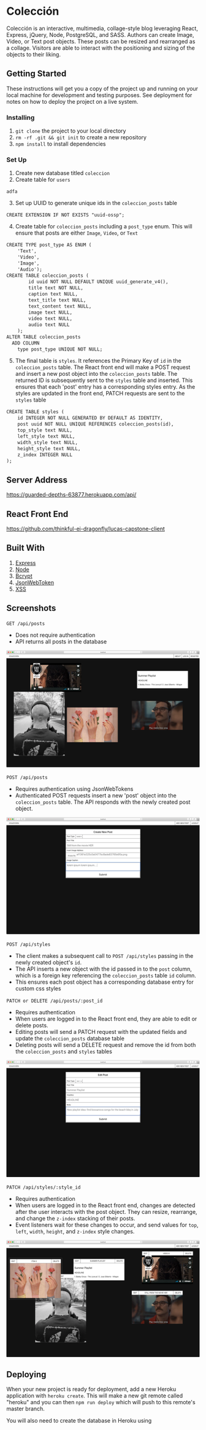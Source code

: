 # Colección

Colección is an interactive, multimedia, collage-style blog leveraging React, Express, jQuery, Node, PostgreSQL, and SASS. Authors can create Image, Video, or Text post objects. These posts can be resized and rearranged as a collage. Visitors are able to interact with the positioning and sizing of the objects to their liking.


## Getting Started

These instructions will get you a copy of the project up and running on your local machine for development and testing purposes. See deployment for notes on how to deploy the project on a live system.

### Installing

1. `git clone` the project to your local directory
2. `rm -rf .git && git init` to create a new repository
3. `npm install` to install dependencies

### Set Up

1. Create new database titled `coleccion`
2. Create table for `users`
```
adfa
```
3. Set up UUID to generate unique ids in the `coleccion_posts` table
```
CREATE EXTENSION IF NOT EXISTS "uuid-ossp";
```
4. Create table for `coleccion_posts` including a `post_type` enum. This will ensure that posts are either `Image`, `Video`, or `Text`
```
CREATE TYPE post_type AS ENUM (
	'Text',
	'Video',
	'Image',
	'Audio');
CREATE TABLE coleccion_posts (
		id uuid NOT NULL DEFAULT UNIQUE uuid_generate_v4(),
		title text NOT NULL,
		caption text NULL,
		text_title text NULL,
		text_content text NULL,
		image text NULL,
		video text NULL,
		audio text NULL
	);
ALTER TABLE coleccion_posts
  ADD COLUMN
    type post_type UNIQUE NOT NULL;
```
5. The final table is `styles`. It references the Primary Key of `id` in the `coleccion_posts` table. The React front end will make a POST request and insert a new post object into the `coleccion_posts` table. The returned ID is subsequently sent to the `styles` table and inserted. This ensures that each 'post' entry has a corresponding styles entry. As the styles are updated in the front end, PATCH requests are sent to the `styles` table
```
CREATE TABLE styles (
	id INTEGER NOT NULL GENERATED BY DEFAULT AS IDENTITY,
	post uuid NOT NULL UNIQUE REFERENCES coleccion_posts(id),
	top_style text NULL,
	left_style text NULL,
	width_style text NULL,
	height_style text NULL,
	z_index INTEGER NULL
);
```

## Server Address

https://guarded-depths-63877.herokuapp.com/api/

## React Front End

https://github.com/thinkful-ei-dragonfly/lucas-capstone-client

## Built With

1. [Express](https://expressjs.com/)
2. [Node](https://nodejs.org/en/)
3. [Bcrypt](https://www.npmjs.com/package/bcryptjs)
4. [JsonWebToken](https://github.com/auth0/node-jsonwebtoken)
5. [XSS](https://www.npmjs.com/package/xss)


## Screenshots

`GET /api/posts`
* Does not require authentication
* API returns all posts in the database

![All Posts](./screenshots/get-home.png)

`POST /api/posts`
* Requires authentication using JsonWebTokens
* Authenticated POST requests insert a new 'post' object into the `coleccion_posts` table. The API responds with the newly created post object.


![Create Form](./screenshots/create.png)

`POST /api/styles`
* The client makes a subsequent call to `POST /api/styles` passing in the newly created object's `id`.
* The API inserts a new object with the id passed in to the `post` column, which is a foreign key referencing the `coleccion_posts` table `id` column.
 * This ensures each post object has a corresponding database entry for custom css styles

`PATCH or DELETE /api/posts/:post_id`
* Requires authentication
* When users are logged in to the React front end, they are able to edit or delete posts.
* Editing posts will send a PATCH request with the updated fields and update the `coleccion_posts` database table
* Deleting posts will send a DELETE request and remove the id from both the `coleccion_posts` and `styles` tables

![Edit Post](./screenshots/edit-post.png)

`PATCH /api/styles/:style_id`
* Requires authentication
* When users are logged in to the React front end, changes are detected after the user interacts with the post object. They can resize, rearrange, and change the `z-index` stacking of their posts.
* Event listeners wait for these changes to occur, and send values for `top`, `left`, `width`, `height`, and `z-index` style changes.

![Edit Re-Order](./screenshots/edit-reorder.png)



## Deploying

When your new project is ready for deployment, add a new Heroku application with `heroku create`. This will make a new git remote called "heroku" and you can then `npm run deploy` which will push to this remote's master branch.

You will also need to create the database in Heroku using
